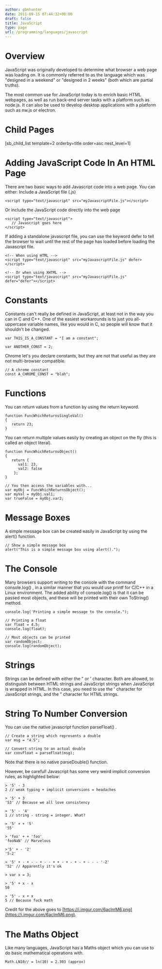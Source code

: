 ```yaml
---
author: gbmhunter
date: 2011-09-15 07:44:32+00:00
draft: false
title: JavaScript
type: page
url: /programming/languages/javascript
---
```


# Overview




JavaScript was originally developed to determine what browser a web page was loading on. It is commonly referred to as the language which was "designed in a weekend" or "designed in 2 weeks" (both which are partial truths).




The most common use for JavaScript today is to enrich basic HTML webpages, as well as run back-end server tasks with a platform such as node.js. It can also be used to develop desktop applications with a platform such as nw.js or electron.




# Child Pages




[sb_child_list template=2 orderby=title order=asc nest_level=1]




# Adding JavaScript Code In An HTML Page




There are two basic ways to add Javascript code into a web page. You can either: Include a JavaScript file (.js)



    
    <script type="text/javascript" src="myJavascriptFile.js"></script>




Or include the JavaScript code directly into the web page



    
    <script type="text/javascript">
       // Javascript goes here
    </script>




If adding a standalone javascript file, you can use the keyword defer to tell the browser to wait until the rest of the page has loaded before loading the Javascript file.



    
    <!-- When using HTML -->
    <script type="text/javascript" src="myJavascriptFile.js" defer></script>
    
    <!-- Or when using XHTML -->
    <script type="text/javascript" src="myJavascriptFile.js" defer="defer"></script>




# Constants




Constants can't really be defined in JavaScript, at least not in the way you can in C and C++. One of the easiest workarounds is to just you all-uppercase variable names, like you would in C, so people will know that it shouldn't be changed.



    
    var THIS_IS_A_CONSTANT = "I am a constant";
    
    var ANOTHER_CONST = 2;




Chrome let's you declare constants, but they are not that useful as they are not multi-browser compatible.



    
    // A chrome constant
    const A_CHROME_CONST = "blah";




# Functions




You can return values from a function by using the return keyword.



    
    function FuncWhichReturnsSingleVal()
    {
       return 23;
    }




You can return multiple values easily by creating an object on the fly (this is called an object literal).



    
    function FuncWhichReturnsObject()
    {
       return {
          val1: 23, 
          val2: false
        };  
    }
    
    // You then access the variables with...
    var myObj = FuncWhichReturnsObject();
    var myVal = myObj.val1;
    var trueFalse = myObj.var2;







# Message Boxes




A simple message box can be created easily in JavaScript by using the alert() function.



    
    // Show a simple message box
    alert("This is a simple message box using alert().");




# The Console




Many browsers support writing to the console with the command console.log() , in a similar manner that you would use printf for C/C++ in a Linux environment. The added ability of console.log() is that it can be passed most objects, and these will be printed with their own ToString() method.



    
    console.log('Printing a simple message to the console.");
    
    // Printing a float
    var float = 4.5;
    console.log(float);
    
    // Most objects can be printed
    var randomObject;
    console.log(randomObject);




# Strings




Strings can be defined with either the " or ' character. Both are allowed, to distinguish between HTML strings and JavaScript strings when JavaScript is wrapped in HTML. In this case, you need to use the ' character for JavaScript strings, and the " character for HTML strings.




# String To Number Conversion




You can use the native javascript function parseFloat() .



    
    // Create a string which represents a double
    var msg = "4.5";
    
    // Convert string to an actual double
    var convFloat = parseFloat(msg);




Note that there is no native parseDouble() function.




However, be careful! Javascript has some very weird implicit conversion rules, as highlighted below:



    
    > '5' - 3
    2 // weak typing + implicit conversions = headaches
    
    > '5' + 3
    '53' // Because we all love consistency
    
    > '5' - '4'
    1 // string - string = integer. What?
    
    > '5' + + '5'
    '55'
    
    > 'foo' + + 'foo'
    'fooNaN' // Marvelous
    
    >'5' + - '2'
    '5-2'
    
    > '5' + - + - - + - - + + - + - + - + - - - '-2'
    '52' // Apparently it's ok
    
    > var x = 3;
    
    > '5' + x - x
    50
    
    > '5' - x + x
    5 // Because fuck math




Credit for the above goes to [https://i.imgur.com/6aclmM6.png](https://i.imgur.com/6aclmM6.png).




# The Maths Object




Like many languages, JavaScript has a Maths object which you can use to do basic mathematical operations with.



    
    Math.LN10// = ln(10) = 2.303 (approx)




# 
